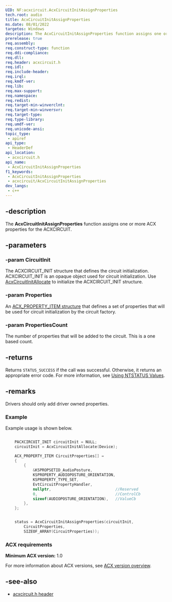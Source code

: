 ```yaml
---
UID: NF:acxcircuit.AcxCircuitInitAssignProperties
tech.root: audio
title: AcxCircuitInitAssignProperties
ms.date: 08/01/2022
targetos: Windows
description: The AcxCircuitInitAssignProperties function assigns one or more ACX properties for the ACXCIRCUIT.
prerelease: true
req.assembly: 
req.construct-type: function
req.ddi-compliance: 
req.dll: 
req.header: acxcircuit.h
req.idl: 
req.include-header: 
req.irql: 
req.kmdf-ver: 
req.lib: 
req.max-support: 
req.namespace: 
req.redist: 
req.target-min-winverclnt: 
req.target-min-winversvr: 
req.target-type: 
req.type-library: 
req.umdf-ver: 
req.unicode-ansi: 
topic_type:
 - apiref
api_type:
 - HeaderDef
api_location:
 - acxcircuit.h
api_name:
 - AcxCircuitInitAssignProperties
f1_keywords:
 - AcxCircuitInitAssignProperties
 - acxcircuit/AcxCircuitInitAssignProperties
dev_langs:
 - c++
---
```


## -description

The **AcxCircuitInitAssignProperties** function assigns one or more ACX properties for the ACXCIRCUIT.

## -parameters

### -param CircuitInit

The ACXCIRCUIT_INIT structure that defines the circuit initialization. ACXCIRCUIT_INIT is an opaque object used for circuit initialization. Use [AcxCircuitInitAllocate](nf-acxcircuit-acxcircuitinitallocate.md) to initialize the ACXCIRCUIT_INIT structure.

### -param Properties

An [ACX_PROPERTY_ITEM structure](/windows-hardware/drivers/ddi/acxrequest/ns-acxrequest-acx_property_item) that defines a set of properties that will be used for circuit initialization by the circuit factory.

### -param PropertiesCount

The number of properties that will be added to the circuit. This is a one based count.

## -returns

Returns `STATUS_SUCCESS` if the call was successful. Otherwise, it returns an appropriate error code. For more information, see [Using NTSTATUS Values](/windows-hardware/drivers/kernel/using-ntstatus-values).

## -remarks

Drivers should only add driver owned properties.

### Example

Example usage is shown below.

```cpp

    PACXCIRCUIT_INIT circuitInit = NULL;
    circuitInit = AcxCircuitInitAllocate(Device);

    ACX_PROPERTY_ITEM CircuitProperties[] =
    {
        {
            &KSPROPSETID_AudioPosture,
            KSPROPERTY_AUDIOPOSTURE_ORIENTATION,
            KSPROPERTY_TYPE_SET,
            EvtCircuitPropertyHandler,
            nullptr,                            //Reserved
            0,                                  //ControlCb
            sizeof(AUDIOPOSTURE_ORIENTATION),   //ValueCb
        },
    };


    status = AcxCircuitInitAssignProperties(circuitInit,
        CircuitProperties,
        SIZEOF_ARRAY(CircuitProperties));
```

### ACX requirements

**Minimum ACX version:** 1.0

For more information about ACX versions, see [ACX version overview](/windows-hardware/drivers/audio/acx-version-overview).

## -see-also

- [acxcircuit.h header](index.md)

